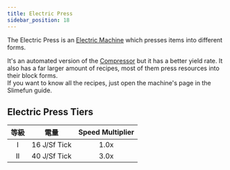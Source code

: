 ```yaml
---
title: Electric Press
sidebar_position: 18
---
```


The Electric Press is an [Electric Machine](../Electric-Machines.md) which presses items into different forms.

It's an automated version of the [Compressor](../../Basic-Machines/Compressor.md) but it has a better yield rate. It also has a far larger amount of recipes, most of them press resources into their block forms.  
If you want to know all the recipes, just open the machine's page in the Slimefun guide.

## Electric Press Tiers

| 等級 |      電量      | Speed Multiplier |
|:--:|:------------:|:----------------:|
| I  | 16 J/Sf Tick |       1.0x       |
| II | 40 J/Sf Tick |       3.0x       |

